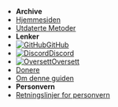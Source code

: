 - **Archive**
- [Hjemmesiden](../../introduction)
- [Utdaterte Metoder](cfw-choice)
- **Lenker**
- [![GitHub](https://icongr.am/simple/github.svg?color=808080&size=16)GitHub](https://github.com/hacks-guide/Guide-WiiU)
- [![Discord](https://icongr.am/simple/discord.svg?colored&size=16)Discord](https://discord.gg/C29hYvh)
- [![Oversett](https://icongr.am/material/translate.svg?color=808080&size=16)Oversett](https://hacks-guide.crowdin.com/u/projects/10)
- [Donere](../../donations)
- [Om denne guiden](../../about)
- **Personvern**
- [Retningslinjer for personvern](../../privacy-policy)
